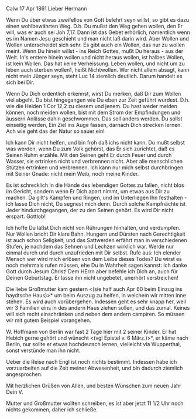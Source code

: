  Calw 17 Apr 1861
Lieber Hermann

Wenn Du über etwas zweifellos von Gott belehrt seyn willst, so gibt es dazu einen wohlbewährten Weg. D.h. Du mußst den Weg gehen wollen, den Er will, was er auch sei Joh 7,17. Dann ist das Gebet erhörlich, namentlich wenn es im Namen Jesu geschieht und man nicht laß darin wird. Aber Wollen und Wollen unterscheidet sich sehr. Es gibt auch ein Wollen, das nur zu wollen meint. Wenn Du hinein willst - ins Reich Gottes, mußt Du heraus - aus der Welt. In's erstere hinein wollen und nicht heraus wollen, ist halbes Wollen, ist kein Wollen. Das hat keine Verheissung. Leben wollen, und nicht um zu leben auch sterben wollen1, heißt Nichtwollen. Wer nicht allem absagt, kann nicht mein Jünger seyn, steht Luc 14 ziemlich deutlich. Darum handelt es sich bei Dir.

Wenn Du Dich ordentlich erkennst, wirst Du merken, daß Dir zum Wollen viel abgeht. Du bist hingegangen wie Du eben zur Zeit geführt wurdest. D.h. wie die Heiden 1 Cor 12,2 zu diesem und jenem. Du hast weder meiden können, noch meiden wollen, bist mit dem Strom der Empfindungen und äussern Anlässe dahin geschwommen. Das soll anders werden. Du sollst einseitig werden, Ein Ziel ins Auge fassen, darnach Dich strecken lernen. Ach wie geht das der Natur so sauer ein!

Ich kann Dir nicht helfen, und bin froh daß ichs nicht kann. Du mußt selbst was werden, wenn Du zum Volk gehörst, das Er sich zurichtet, daß es Seinen Ruhm erzähle. Mit den Seinen geht Er durch Feuer und durch Wasser, sie ertrinken nicht und verbrennen nicht. Aber alle menschlichen Stützen ertrinken und verbrennen. Ich kann nur mich selbst durchbringen mit Seiner Gnade: nicht mein Weib, noch meine Kinder.

Es ist schrecklich in die Hände des lebendigen Gottes zu fallen, nicht blos im Gericht, sondern wenn Er Dich apart nimmt, um etwas aus Dir zu machen. Da gilt's Kämpfen und Ringen, und im Unterliegen Ihn festhalten - ich lasse Dich nicht, Du segnest mich denn. Durch solche Kampfnächte ist Jeder hindurchgegangen, der zu den Seinen gehört. Es wird Dir nicht erspart. Gottlob!

Ich hoffe Du läßst Dich nicht von Rührungen hinhalten, und verdumpfen. Nur Wollen bricht Dir klare Bahn. Hungern und Dürsten nach Gerechtigkeit ist auch schon Seligkeit, und das Sattwerden erfährt man in verschiedenen Stufen, je nachdem das Sehnen und Lechzen wirklich war. Werde nur einmal durch und durch unzufrieden mit Dir selbst. Rufe aus: Ich elender Mensch wer wird mich erlösen von dem Leibe dieses Todes? Du wirst es noch mehrmals rufen müssen, ehe Du in Wahrheit sagen kannst: Ich danke Gott durch Jesum Christ! 
Dem HErrn aber befehle ich Dich an, auch für Deinen Geburtstag. Er lasse ihn nicht ungebetet, unerhört verstreichen!

Die liebe Großmutter kam gestern <(sie half auch Apr 60 beim Einzug ins haydtsche Haus)>* um beim Auszug zu helfen, in welchem wir mitten inne stehen. Es wird auch vorübergehen. Indessen geht es sehr knapp her, weil wir 3 Familien eins in des andern Haus ziehen sollen, und das zumal. Keines will sich recht einschränken und neben dem andern campiren. So müssen wir mit gutem Beispiel vorangehen.

W. Hoffmann von Berlin war fast 2 Tage hier mit 2 seiner Kinder. Er hat Hebich gerne gehört und wünscht <(vgl Epistel v. 6 März.)>*, er käme nach Berlin, nur sollte er etwas hochdeutsch lernen, vielleicht via Wupperthal, sonst verstünde man ihn nicht.

Ueber die Reise nach Engl ist noch nichts bestimmt. Indessen habe ich vorzuarbeiten auf die Zeit meiner Abwesenheit, und bin dadurch ziemlich angesprochen.

Mit herzlichen Grüßen von Allen, und besten Wünschen zum neuen Jahr  Dein V.

Mutter und Großmutter wollten schreiben, es ist aber jetzt 11 1/2 Uhr noch nichts gekommen, daher ich schließe.
